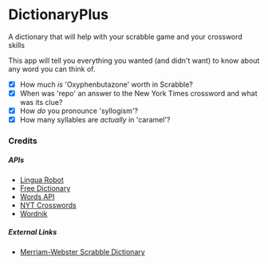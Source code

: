 # DictionaryPlus
A dictionary that will help with your scrabble game and your crossword skills

This app will tell you everything you wanted (and didn't want) to know about any word you can think of. 
- [x] How much *is* 'Oxyphenbutazone' worth in Scrabble?
- [x] When was 'repo' an answer to the New York Times crossword and what was its clue?
- [x] How *do* you pronounce 'syllogism'?
- [x] How many syllables are *actually* in 'caramel'?

### Credits

##### APIs
- [Lingua Robot](https://www.linguarobot.io/)
- [Free Dictionary](https://dictionaryapi.dev/)
- [Words API](https://www.wordsapi.com/docs/#introduction)
- [NYT Crosswords](https://github.com/doshea/nyt_crosswords?tab=readme-ov-file)
- [Wordnik](https://raw.githubusercontent.com/wordnik/wordlist/main/wordlist-20210729.txt)

##### External Links
- [Merriam-Webster Scrabble Dictionary](https://scrabble.merriam.com/)
